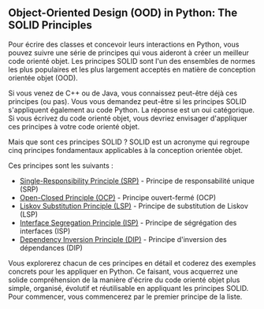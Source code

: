## Object-Oriented Design (OOD) in Python: The SOLID Principles

Pour écrire des classes et concevoir leurs interactions en Python, 
vous pouvez suivre une série de principes qui vous aideront à créer 
un meilleur code orienté objet. Les principes SOLID sont l'un des 
ensembles de normes les plus populaires et les plus largement acceptés 
en matière de conception orientée objet (OOD).

Si vous venez de C++ ou de Java, vous connaissez peut-être déjà ces 
principes (ou pas). Vous vous demandez peut-être si les principes 
SOLID s'appliquent également au code Python. La réponse est un oui 
catégorique. Si vous écrivez du code orienté objet, vous devriez 
envisager d'appliquer ces principes à votre code orienté objet.

Mais que sont ces principes SOLID ? SOLID est un acronyme qui regroupe 
cinq principes fondamentaux applicables à la conception orientée objet. 

Ces principes sont les suivants :

* [Single-Responsibility Principle (SRP)](./single-responsibility_principle.md) - Principe de responsabilité unique (SRP)
* [Open-Closed Principle (OCP)](./open-closed_principle.md) - Principe ouvert-fermé (OCP)
* [Liskov Substitution Principle (LSP)](./liskov_substitution_principle.md) - Principe de substitution de Liskov (LSP)
* [Interface Segregation Principle (ISP)](./interface_segregation_principle.md) - Principe de ségrégation des interfaces (ISP)
* [Dependency Inversion Principle (DIP)](./dependency_inversion_principle.md) - Principe d'inversion des dépendances (DIP)

Vous explorerez chacun de ces principes en détail et coderez des exemples 
concrets pour les appliquer en Python. Ce faisant, vous acquerrez une 
solide compréhension de la manière d'écrire du code orienté objet plus 
simple, organisé, évolutif et réutilisable en appliquant les principes 
SOLID. Pour commencer, vous commencerez par le premier principe de la liste.
